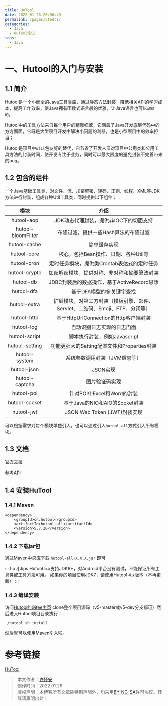```yaml
---
title: HuTool
date: 2022-01-26 20:56:49
permalink: /pages/5fedc1/
categories:
  - Java
  - HuTool笔记
tags:
  - Java
---
```


# 一、Hutool的入门与安装
## 1.1 简介

Hutool是一个小而全的Java工具类库，通过静态方法封装，降低相关API的学习成本，提高工作效率，使Java拥有函数式语言般的优雅，让Java语言也可以`甜甜的`。

Hutool中的工具方法来自每个用户的精雕细琢，它涵盖了Java开发底层代码中的方方面面，它既是大型项目开发中解决小问题的利器，也是小型项目中的效率担当；

Hutool是项目中`util`包友好的替代，它节省了开发人员对项目中公用类和公用工具方法的封装时间，使开发专注于业务，同时可以最大限度的避免封装不完善带来的bug。

## 1.2 包含的组件
一个Java基础工具类，对文件、流、加密解密、转码、正则、线程、XML等JDK方法进行封装，组成各种Util工具类，同时提供以下组件：

| 模块 	                |   介绍                                                             |
|:---------------------:|:------------------------------------------------------------------:|
| hutool-aop 	        |   JDK动态代理封装，提供非IOC下的切面支持                                 |
| hutool-bloomFilter    |	布隆过滤，提供一些Hash算法的布隆过滤                                   |
| hutool-cache 	        |   简单缓存实现                                                       |
| hutool-core 	        |   核心，包括Bean操作、日期、各种Util等                                  |
| hutool-cron 	        |   定时任务模块，提供类Crontab表达式的定时任务                             |
| hutool-crypto 	    |   加密解密模块，提供对称、非对称和摘要算法封装                             |
| hutool-db 	        |   JDBC封装后的数据操作，基于ActiveRecord思想                            |
| hutool-dfa 	        |   基于DFA模型的多关键字查找                                            |
| hutool-extra 	        |   扩展模块，对第三方封装（模板引擎、邮件、Servlet、二维码、Emoji、FTP、分词等）|
| hutool-http 	        |   基于HttpUrlConnection的Http客户端封装                               |
| hutool-log 	        |   自动识别日志实现的日志门面                                            |
| hutool-script 	    |   脚本执行封装，例如Javascript                                        |
| hutool-setting 	    |   功能更强大的Setting配置文件和Properties封装                           |
| hutool-system 	    |   系统参数调用封装（JVM信息等）                                         |
| hutool-json 	        |   JSON实现                                                          |
| hutool-captcha 	    |   图片验证码实现                                                      |
| hutool-poi 	        |   针对POI中Excel和Word的封装                                          |
| hutool-socket 	    |   基于Java的NIO和AIO的Socket封装                                      |
| hutool-jwt 	        |   JSON Web Token (JWT)封装实现                                       |

可以根据需求对每个模块单独引入，也可以通过引入`hutool-all`方式引入所有模块。

## 1.3 文档
[官方文档](https://www.hutool.cn/docs/)

[参考API](https://apidoc.gitee.com/dromara/hutool/)

## 1.4 安装HuTool
### 1.4.1 Maven
```shell
<dependency>
    <groupId>cn.hutool</groupId>
    <artifactId>hutool-all</artifactId>
    <version>5.7.20</version>
</dependency>
```
### 1.4.2 下载jar包
通过[Maven中央库](https://repo1.maven.org/maven2/cn/hutool/hutool-all/5.7.20/)下载 `hutool-all-X.X.X.jar` 即可

::: tip 小tips
Hutool 5.x支持JDK8+，对Android平台没有测试，不能保证所有工具类或工具方法可用。 如果你的项目使用JDK7，请使用Hutool 4.x版本（不再更新）
::: 
### 1.4.3 编译安装
访问[Hutool的Gitee主页](https://gitee.com/dromara/hutool) clone整个项目源码（v5-master或v5-dev分支都可）然后进入Hutool项目目录执行：
```shell
./hutool.sh install
```
然后就可以使用Maven引入啦。

# 参考链接
[HuTool](https://hutool.cn)

>本文作者：[许怀安](https://dbsecurity.com.cn/)
><br/>创作时间：2022.01.26
><br/>版权声明：本博客所有文章除特别声明外，均采用[BY-NC-SA](https://creativecommons.org/licenses/by-nc-sa/4.0/deed.zh)许可协议。转载请禀明出处！

